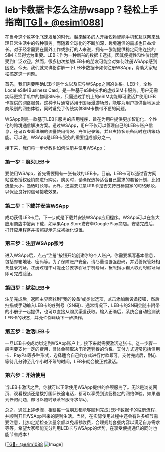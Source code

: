 # leb卡数据卡怎么注册wsapp？轻松上手指南[[TG💪+ @esim1088](https://t.me/s/esim1088)]

在当今这个数字化飞速发展的时代，越来越多的人开始依赖智能手机和互联网来处理日常生活中的各种事务。而随着全球化的不断加深，跨境通信的需求也日益增长。对于经常需要在国外工作或旅行的人来说，拥有一张能提供稳定网络连接的SIM卡显得尤为重要。LEB卡作为一种新兴的数据卡选择，因其便捷性和性价比而受到广泛欢迎。然而，很多初次接触LEB卡的朋友可能会对如何注册WSApp感到困惑。今天，我们就来详细讲解一下LEB卡数据卡如何注册WSApp，帮助大家轻松搞定这一问题。

首先，我们需要明确LEB卡是什么以及它与WSApp之间的关系。LEB卡，全称Local eSIM Business Card，是一种基于eSIM技术的虚拟SIM卡服务。用户无需实际更换手机中的物理SIM卡，只需通过手机上的eSIM功能即可激活并使用LEB卡提供的网络服务。这种卡片通常适用于国际漫游场景，能够为用户提供当地运营商级别的网络体验，同时避免了传统实体SIM卡携带不便的问题。

WSApp则是一款基于LEB卡服务的应用程序，旨在为用户提供更加智能化、个性化的跨境通信解决方案。通过WSApp，用户不仅可以管理自己的LEB卡账户信息，还可以查看详细的流量使用情况、充值记录等，并且支持多设备同时在线等功能。可以说，WSApp是LEB卡服务的重要组成部分之一。

接下来，我们将一步步教你如何注册并使用WSApp：

### 第一步：购买LEB卡

要使用WSApp，首先需要拥有一张有效的LEB卡。目前，LEB卡可以通过官方网站或者授权经销商进行购买。购买时，请确保选择适合自己需求的套餐计划，比如流量大小、通话时长等。此外，还需要注意LEB卡是否支持目标国家的网络频段，以保证良好的信号接收效果。

### 第二步：下载并安装WSApp

成功获得LEB卡后，下一步就是下载并安装WSApp应用程序。WSApp可以在各大应用商店中搜索下载，如苹果App Store或安卓Google Play商店。安装完成后，打开应用程序并按照提示完成初始化设置。

### 第三步：注册WSApp账号

进入WSApp后，点击“注册”按钮开始创建你的个人账户。你需要填写基本信息，包括邮箱地址、密码等。为了保障账户安全，请尽量设置强密码，并妥善保管好相关登录凭证。注册过程中可能还会要求验证手机号码，按照指示输入收到的验证码即可完成验证。

### 第四步：绑定LEB卡

注册完成后，返回主界面找到“我的设备”或类似选项，点击添加新设备按钮，然后扫描或手动输入LEB卡的序列号（SN码）。通常情况下，LEB卡的SN码会随卡附带的小册子一起提供，也可以直接从购买渠道获取。输入正确后，系统会自动检测该LEB卡的状态，并允许你继续下一步操作。

### 第五步：激活LEB卡

一旦LEB卡被成功绑定到WSApp账户上，接下来就需要激活这张卡。这一步骤一般需要支付一定的费用，具体金额取决于所选套餐的价格。支付方式通常包括信用卡、PayPal等多种形式，选择适合自己的方式进行付款即可。支付完成后，耐心等待几分钟至几个小时不等的时间，LEB卡就会被正式激活。

### 第六步：开始使用

当LEB卡激活之后，你就可以正常使用WSApp提供的各项服务了。无论是浏览网页、观看视频还是拨打国际长途电话，都可以享受到流畅稳定的网络体验。如果遇到任何问题，都可以随时联系客服寻求帮助。

总之，通过上述步骤，相信每一位朋友都能够顺利完成LEB卡数据卡的注册流程，并顺利开启WSApp带来的便利生活。当然，在实际使用过程中还会有许多细节需要注意，比如定期检查流量余额以免超额收费，合理规划套餐内容以满足自身需求等等。希望大家都能充分利用LEB卡与WSApp的优势，在享受便捷通讯的同时也能节省成本！

[[TG💪+ @esim1088](https://t.me/s/esim1088) ![Image](https://i.postimg.cc/4NQfJmqS/Snipaste-2025-05-13-00-14-12.png)]